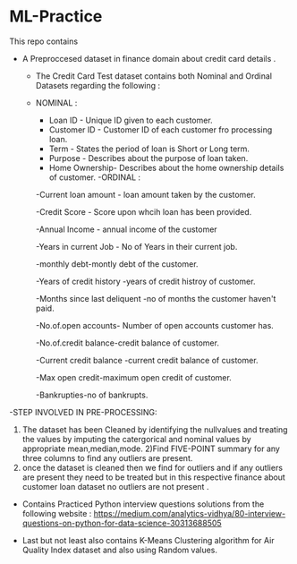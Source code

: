 # ML-Practice

This repo contains 
- A Preproccesed dataset in finance domain about credit card details .
     - The Credit Card Test dataset contains both Nominal and Ordinal Datasets regarding the following :
     - NOMINAL : 
          - Loan ID - Unique ID given to each customer.
          - Customer ID - Customer ID of each customer fro processing loan.
          - Term - States the period of loan is Short or Long term.
          - Purpose - Describes about the purpose of loan taken.
          - Home Ownership- Describes about the home ownership details of customer.
     -ORDINAL :
         
          -Current loan amount - loan amount taken by the customer.
          
          -Credit Score - Score upon whcih loan has been provided.
          
          -Annual Income - annual income of the customer
          
          -Years in current Job - No of Years in their current job.
          
          -monthly debt-montly debt of the customer.
          
          -Years of credit history -years of credit histroy of customer.
          
          -Months since last deliquent -no of months the customer haven't paid.
          
          -No.of.open accounts- Number of open accounts customer has.
          
          -No.of.credit balance-credit balance of customer.
          
          -Current credit balance -current credit balance of customer.
          
          -Max open credit-maximum open credit of customer.
          
          -Bankrupties-no of bankrupts.
          
-STEP INVOLVED IN PRE-PROCESSING:
1) The dataset has been Cleaned by identifying the nullvalues and treating the values by imputing the catergorical and nominal values by appropriate 
mean,median,mode.
2)Find FIVE-POINT summary for any three columns to find any outliers are present.
3) once the dataset is cleaned then we find for outliers and if any outliers are present they need to be treated but in this respective finance about customer loan dataset no outliers are not present .


- Contains Practiced Python interview questions solutions from the following website :
      https://medium.com/analytics-vidhya/80-interview-questions-on-python-for-data-science-30313688505
      
- Last but not least also contains K-Means Clustering algorithm for Air Quality Index dataset and also using Random values.
